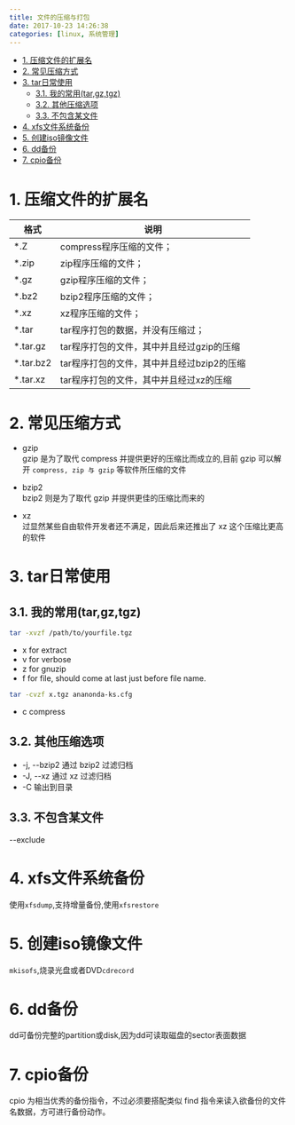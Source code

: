 ```yaml
---
title: 文件的压缩与打包
date: 2017-10-23 14:26:38
categories: [linux, 系统管理]
---
```


<!-- TOC -->

- [1. 压缩文件的扩展名](#1-压缩文件的扩展名)
- [2. 常见压缩方式](#2-常见压缩方式)
- [3. tar日常使用](#3-tar日常使用)
    - [3.1. 我的常用(tar,gz,tgz)](#31-我的常用targztgz)
    - [3.2. 其他压缩选项](#32-其他压缩选项)
    - [3.3. 不包含某文件](#33-不包含某文件)
- [4. xfs文件系统备份](#4-xfs文件系统备份)
- [5. 创建iso镜像文件](#5-创建iso镜像文件)
- [6. dd备份](#6-dd备份)
- [7. cpio备份](#7-cpio备份)

<!-- /TOC -->

<a id="markdown-1-压缩文件的扩展名" name="1-压缩文件的扩展名"></a>
# 1. 压缩文件的扩展名
| 格式      | 说明                                       |
| --------- | ------------------------------------------ |
| *.Z       | compress程序压缩的文件；                   |
| *.zip     | zip程序压缩的文件；                        |
| *.gz      | gzip程序压缩的文件；                       |
| *.bz2     | bzip2程序压缩的文件；                      |
| *.xz      | xz程序压缩的文件；                         |
| *.tar     | tar程序打包的数据，并没有压缩过；          |
| *.tar.gz  | tar程序打包的文件，其中并且经过gzip的压缩  |
| *.tar.bz2 | tar程序打包的文件，其中并且经过bzip2的压缩 |
| *.tar.xz  | tar程序打包的文件，其中并且经过xz的压缩    |

<a id="markdown-2-常见压缩方式" name="2-常见压缩方式"></a>
# 2. 常见压缩方式

* gzip  
gzip 是为了取代 compress 并提供更好的压缩比而成立的,目前 gzip 可以解开 `compress, zip 与 gzip` 等软件所压缩的文件

* bzip2  
bzip2 则是为了取代 gzip 并提供更佳的压缩比而来的

* xz  
过显然某些自由软件开发者还不满足，因此后来还推出了 xz 这个压缩比更高的软件



<a id="markdown-3-tar日常使用" name="3-tar日常使用"></a>
# 3. tar日常使用
<a id="markdown-31-我的常用targztgz" name="31-我的常用targztgz"></a>
## 3.1. 我的常用(tar,gz,tgz)
```bash
tar -xvzf /path/to/yourfile.tgz
```
* x for extract
* v for verbose
* z for gnuzip
* f for file, should come at last just before file name.

```bash
tar -cvzf x.tgz ananonda-ks.cfg
```
* c compress

<a id="markdown-32-其他压缩选项" name="32-其他压缩选项"></a>
## 3.2. 其他压缩选项
*  -j, --bzip2                通过 bzip2 过滤归档
*  -J, --xz                  通过 xz 过滤归档
* -C 输出到目录

<a id="markdown-33-不包含某文件" name="33-不包含某文件"></a>
## 3.3. 不包含某文件
--exclude

<a id="markdown-4-xfs文件系统备份" name="4-xfs文件系统备份"></a>
# 4. xfs文件系统备份
使用`xfsdump`,支持增量备份,使用`xfsrestore`

<a id="markdown-5-创建iso镜像文件" name="5-创建iso镜像文件"></a>
# 5. 创建iso镜像文件
`mkisofs`,烧录光盘或者DVD`cdrecord`

<a id="markdown-6-dd备份" name="6-dd备份"></a>
# 6. dd备份
dd可备份完整的partition或disk,因为dd可读取磁盘的sector表面数据

<a id="markdown-7-cpio备份" name="7-cpio备份"></a>
# 7. cpio备份
cpio 为相当优秀的备份指令，不过必须要搭配类似 find 指令来读入欲备份的文件名数据，方可进行备份动作。

